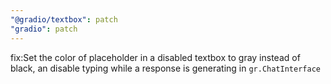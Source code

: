 ```yaml
---
"@gradio/textbox": patch
"gradio": patch
---
```


fix:Set the color of placeholder in a disabled textbox to gray instead of black, an disable typing while a response is generating in `gr.ChatInterface`
